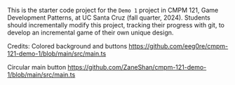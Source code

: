 This is the starter code project for the `Demo 1` project in CMPM 121, Game Development Patterns, at UC Santa Cruz (fall quarter, 2024). Students should incrementally modify this project, tracking their progress with git, to develop an incremental game of their own unique design.

Credits:
Colored background and buttons
https://github.com/eeg0re/cmpm-121-demo-1/blob/main/src/main.ts

Circular main button
https://github.com/ZaneShan/cmpm-121-demo-1/blob/main/src/main.ts


